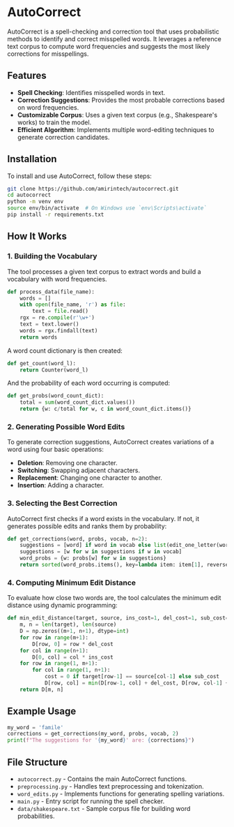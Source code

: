 # AutoCorrect

AutoCorrect is a spell-checking and correction tool that uses probabilistic methods to identify and correct misspelled words. It leverages a reference text corpus to compute word frequencies and suggests the most likely corrections for misspellings.

## Features

- **Spell Checking**: Identifies misspelled words in text.
- **Correction Suggestions**: Provides the most probable corrections based on word frequencies.
- **Customizable Corpus**: Uses a given text corpus (e.g., Shakespeare's works) to train the model.
- **Efficient Algorithm**: Implements multiple word-editing techniques to generate correction candidates.

## Installation

To install and use AutoCorrect, follow these steps:

```bash
git clone https://github.com/amirintech/autocorrect.git
cd autocorrect
python -m venv env
source env/bin/activate  # On Windows use `env\Scripts\activate`
pip install -r requirements.txt
```

## How It Works

### 1. Building the Vocabulary

The tool processes a given text corpus to extract words and build a vocabulary with word frequencies.

```python
def process_data(file_name):
    words = []
    with open(file_name, 'r') as file:
        text = file.read()
    rgx = re.compile(r'\w+')
    text = text.lower()
    words = rgx.findall(text)
    return words
```

A word count dictionary is then created:

```python
def get_count(word_l):
    return Counter(word_l)
```

And the probability of each word occurring is computed:

```python
def get_probs(word_count_dict):
    total = sum(word_count_dict.values())
    return {w: c/total for w, c in word_count_dict.items()}
```

### 2. Generating Possible Word Edits

To generate correction suggestions, AutoCorrect creates variations of a word using four basic operations:

- **Deletion**: Removing one character.
- **Switching**: Swapping adjacent characters.
- **Replacement**: Changing one character to another.
- **Insertion**: Adding a character.

### 3. Selecting the Best Correction

AutoCorrect first checks if a word exists in the vocabulary. If not, it generates possible edits and ranks them by probability:

```python
def get_corrections(word, probs, vocab, n=2):
    suggestions = [word] if word in vocab else list(edit_one_letter(word))
    suggestions = [w for w in suggestions if w in vocab]
    word_probs = {w: probs[w] for w in suggestions}
    return sorted(word_probs.items(), key=lambda item: item[1], reverse=True)[:n]
```

### 4. Computing Minimum Edit Distance

To evaluate how close two words are, the tool calculates the minimum edit distance using dynamic programming:

```python
def min_edit_distance(target, source, ins_cost=1, del_cost=1, sub_cost=2):
    m, n = len(target), len(source)
    D = np.zeros((m+1, n+1), dtype=int)
    for row in range(m+1):
        D[row, 0] = row * del_cost
    for col in range(n+1):
        D[0, col] = col * ins_cost
    for row in range(1, m+1):
        for col in range(1, n+1):
            cost = 0 if target[row-1] == source[col-1] else sub_cost
            D[row, col] = min(D[row-1, col] + del_cost, D[row, col-1] + ins_cost, D[row-1, col-1] + cost)
    return D[m, n]
```

## Example Usage

```python
my_word = 'famile'
corrections = get_corrections(my_word, probs, vocab, 2)
print(f"The suggestions for '{my_word}' are: {corrections}")
```

## File Structure

- `autocorrect.py` - Contains the main AutoCorrect functions.
- `preprocessing.py` - Handles text preprocessing and tokenization.
- `word_edits.py` - Implements functions for generating spelling variations.
- `main.py` - Entry script for running the spell checker.
- `data/shakespeare.txt` - Sample corpus file for building word probabilities.
